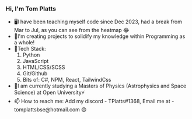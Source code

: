### Hi, I'm Tom Platts

<ul>
  <li>🖥️I have been teaching myself code since Dec 2023, had a break from Mar to Jul, as you can see from the heatmap 😂
  <li>💬I'm creating projects to solidify my knowledge within Programming as a whole!
  <li>🌱Tech Stack:
    <ol>
      <li>
        Python
      </li>
      <li>
        JavaScript
      </li>
      <li>
        HTML/CSS/SCSS
      </li>
      <li>
        Git/Github
      </li>
      <li>
        Bits of: C#, NPM, React, TailwindCss
      </li>
    </ol>
  <li>🔭I am currently studying a Masters of Physics (Astrophysics and Space Science) at Open University⚡
  <li>
    📫 How to reach me: Add my discord - TPlatts#1368, Email me at - tomplattsbse@hotmail.com 😄
  </li>
<ul>

<!--
**TPlatts04/TPlatts04** is a ✨ _special_ ✨ repository because its `README.md` (this file) appears on your GitHub profile.

Here are some ideas to get you started:

- 🔭 I’m currently working on ...
- 🌱 I’m currently learning ...
- 👯 I’m looking to collaborate on ...
- 🤔 I’m looking for help with ...
- 💬 Ask me about ...
- 📫 How to reach me: ...
- 😄 Pronouns: ...
- ⚡ Fun fact: ...
-->
